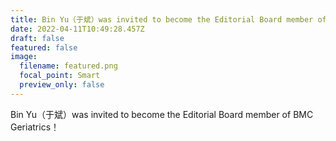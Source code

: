 ```yaml
---
title: Bin Yu（于斌）was invited to become the Editorial Board member of BMC Geriatrics！
date: 2022-04-11T10:49:28.457Z
draft: false
featured: false
image:
  filename: featured.png
  focal_point: Smart
  preview_only: false
---
```

Bin Yu（于斌）was invited to become the Editorial Board member of BMC Geriatrics！